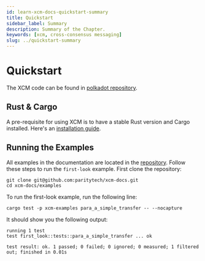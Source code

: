 ```yaml
---
id: learn-xcm-docs-quickstart-summary
title: Quickstart
sidebar_label: Summary
description: Summary of the Chapter.
keywords: [xcm, cross-consensus messaging]
slug: ../quickstart-summary
---
```


# Quickstart

The XCM code can be found in
[polkadot repository](https://github.com/paritytech/polkadot-sdk/tree/master/polkadot/xcm).

## Rust & Cargo

A pre-requisite for using XCM is to have a stable Rust version and Cargo installed. Here's an
[installation guide](https://docs.polkadot.com/develop/parachains/install-polkadot-sdk/).

## Running the Examples

All examples in the documentation are located in the
[repository](https://github.com/paritytech/xcm-docs/tree/main/examples). Follow these steps to run
the `first-look` example. First clone the repository:

```shell
git clone git@github.com:paritytech/xcm-docs.git
cd xcm-docs/examples
```

To run the first-look example, run the following line:

```shell
cargo test -p xcm-examples para_a_simple_transfer -- --nocapture
```

It should show you the following output:

```shell
running 1 test
test first_look::tests::para_a_simple_transfer ... ok

test result: ok. 1 passed; 0 failed; 0 ignored; 0 measured; 1 filtered out; finished in 0.01s
```
